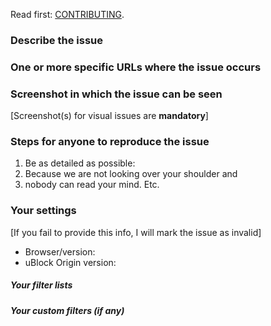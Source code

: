 Read first: [CONTRIBUTING](https://github.com/gorhill/uBlock/blob/master/CONTRIBUTING.md).

### Describe the issue


### One or more specific URLs where the issue occurs


### Screenshot in which the issue can be seen

[Screenshot(s) for visual issues are **mandatory**]

### Steps for anyone to reproduce the issue

1. Be as detailed as possible:
1. Because we are not looking over your shoulder and
1. nobody can read your mind. Etc.

### Your settings

[If you fail to provide this info, I will mark the issue as invalid]

- Browser/version: 
- uBlock Origin version: 

##### Your filter lists


##### Your custom filters (if any)
